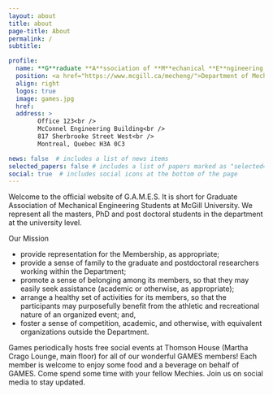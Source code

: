 ```yaml
---
layout: about
title: about
page-title: About
permalink: /
subtitle:

profile:
  name: **G**raduate **A**ssociation of **M**echanical **E**ngineering **S**tudents
  position: <a href="https://www.mcgill.ca/mecheng/">Department of Mechanical Engineering</a> <br />McGill University
  align: right
  logos: true
  image: games.jpg
  href: 
  address: >
        Office 123<br />
        McConnel Engineering Building<br />
        817 Sherbrooke Street West<br />        
        Montreal, Quebec H3A 0C3    

news: false  # includes a list of news items
selected_papers: false # includes a list of papers marked as "selected={true}"
social: true  # includes social icons at the bottom of the page
---
```


Welcome to the official website of G.A.M.E.S. It is short for Graduate Association of Mechanical Engineering Students at McGill University. We represent all the masters, PhD and post doctoral students in the department at the university level. 

Our Mission

- provide representation for the Membership, as appropriate;
- provide a sense of family to the graduate and postdoctoral researchers working within the Department;
- promote a sense of belonging among its members, so that they may easily seek assistance (academic or otherwise, as appropriate);
- arrange a healthy set of activities for its members, so that the participants may purposefully benefit from the athletic and recreational nature of an organized event; and,
- foster a sense of competition, academic, and otherwise, with equivalent organizations outside the Department.


Games periodically hosts free social events at Thomson House (Martha Crago Lounge, main floor) for all of our wonderful GAMES members! Each member is welcome to enjoy some food and a beverage on behalf of GAMES. Come spend some time with your fellow Mechies. Join us on social media to stay updated.

